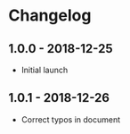 # Changelog

## 1.0.0 - 2018-12-25
- Initial launch

## 1.0.1 - 2018-12-26
- Correct typos in document
